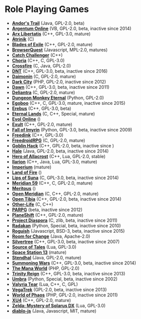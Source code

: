 # Role Playing Games

[comment]: # (start of autogenerated content, do not edit)
- **[Andor's Trail](andors_trail.md)** (Java, GPL-2.0, beta)
- **[Argentum Online](argentum_online.md)** (VB, GPL-2.0, beta, inactive since 2014)
- **[Arx Libertatis](arx_libertatis.md)** (C++, GPL-3.0, mature)
- **[Atrinik](atrinik.md)** (C)
- **[Blades of Exile](blades_of_exile.md)** (C++, GPL-2.0, mature)
- **[BrowserQuest](browserquest.md)** (Javascript, MPL-2.0, matures)
- **[Catch Challenger](catch_challenger.md)** (C++)
- **[Choria](choria.md)** (C++, C, GPL-3.0)
- **[Crossfire](crossfire.md)** (C, Java, GPL-2.0)
- **[DNT](dnt.md)** (C++, GPL-3.0, beta, inactive since 2016)
- **[Daimonin](daimonin.md)** (C, GPL-2.0, mature)
- **[Dark City](dark_city.md)** (PHP, GPL-2.0, inactive since 2012)
- **[Dawn](dawn.md)** (C++, GPL-3.0, beta, inactive since 2011)
- **[Deliantra](deliantra.md)** (C, GPL-2.0, mature)
- **[Dungeon Monkey Eternal](dungeon_monkey_eternal.md)** (Python, GPL-2.0)
- **[Egoboo](egoboo.md)** (C++, C, GPL-3.0, mature, inactive since 2015)
- **[Erebus](erebus.md)** (C++, GPL-3.0, beta)
- **[Eternal Lands](eternal_lands.md)** (C, C++, Special, mature)
- **[Evol Online](evol_online.md)** ()
- **[Exult](exult.md)** (C++, GPL-2.0, mature)
- **[Fall of Imyrin](fall_of_imiryn.md)** (Python, GPL-3.0, beta, inactive since 2009)
- **[Freedink](freedink.md)** (C++, GPL-3.0)
- **[FreedroidRPG](freedroid.md)** (C, GPL-2.0, mature)
- **[Goblin Hack](goblin_hack.md)** (C++, GPL-2.0, beta, inactive since )
- **[Hale](hale.md)** (Java, GPL-2.0, beta, inactive since 2014)
- **[Hero of Allacrost](allacrost.md)** (C++, Lua, GPL-2.0, stable)
- **[Ilarion](ilarion.md)** (C++, Java, Lua, GPL-3.0, mature)
- **[Imperium](imperium.md)** (mature)
- **[Land of Fire](land_of_fire.md)** ()
- **[Lips of Suna](lips_of_suna.md)** (C, GPL-3.0, beta, inactive since 2014)
- **[Meridian 59](meridian59.md)** (C++, C, GPL-2.0, mature)
- **[Meritous](meritous.md)** ()
- **[Open Meridian](open_meridian.md)** (C, C++, GPL-2.0, mature)
- **[Open Tibia](open_tibia.md)** (C++, GPL-2.0, beta, inactive since 2014)
- **[Other-Life](other_life.md)** (C, C++)
- **[PARPG](parpg.md)** (beta, inactive since 2012)
- **[PlaneShift](planeshift.md)** (C++, GPL-2.0, mature)
- **[Project Diaspora](project_diaspora.md)** (C, zlib, beta, inactive since 2011)
- **[Radakan](radakan.md)** (Python, Special, beta, inactive since 2010)
- **[Roguish](roguish.md)** (Javascript, BSD-3, beta, inactive since 2015)
- **[Room for Change](room_for_change.md)** (Java, Apache-2.0)
- **[Silvertree](silvertree.md)** (C++, GPL-3.0, beta, inactive since 2007)
- **[Source of Tales](source_of_tales.md)** (Lua, GPL-3.0)
- **[Space Station 13](space_station_13.md)** (mature)
- **[Stendhal](stendhal.md)** (Java, GPL-2.0, mature)
- **[Summoning Wars](summoming_wars.md)** (C++, GPL-3.0, beta, inactive since 2014)
- **[The Mana World](manaworld.md)** (PHP, GPL-2.0)
- **[Trinity Reign](trinity_reign.md)** (C++, GPL-3.0, beta, inactive since 2013)
- **[Umbra](umbra.md)** (Python, Special, beta, inactive since 2002)
- **[Valyria Tear](valyria_tear.md)** (Lua, C++, C, GPL)
- **[VegaTrek](vegatrek.md)** (GPL-2.0, beta, inactive since 2013)
- **[World of Phaos](world_of_phaos.md)** (PHP, GPL-2.0, inactive since 2011)
- **[XU4](xu4.md)** (C++, GPL-2.0, mature)
- **[Zelda: Mystery of Solarus DX](zelda_mystery_of_solarus_dx.md)** (Lua, GPL-3.0)
- **[diablo-js](diablo_js.md)** (Java, Javascript, MIT, mature)

[comment]: # (end of autogenerated content)